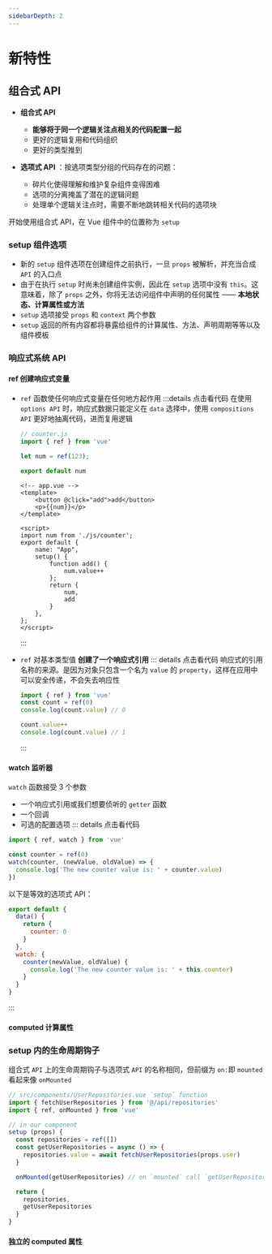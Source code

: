 ```yaml
---
sidebarDepth: 2
---
```


# 新特性


## 组合式 API
- **组合式 API**
    - **能够将于同一个逻辑关注点相关的代码配置一起**
    - 更好的逻辑复用和代码组织
    - 更好的类型推到

- **选项式 API** ：按选项类型分组的代码存在的问题：
    - 碎片化使得理解和维护复杂组件变得困难
    - 选项的分离掩盖了潜在的逻辑问题
    - 处理单个逻辑关注点时，需要不断地跳转相关代码的选项块

开始使用组合式 API，在 Vue 组件中的位置称为 `setup`

### setup 组件选项
- 新的 `setup` 组件选项在创建组件之前执行，一旦 `props` 被解析，并充当合成 `API` 的入口点
- 由于在执行 `setup` 时尚未创建组件实例，因此在 `setup` 选项中没有 `this`。这意味着，除了 `props` 之外，你将无法访问组件中声明的任何属性 —— **本地状态、计算属性或方法**
- `setup` 选项接受 `props` 和 `context` 两个参数
- `setup` 返回的所有内容都将暴露给组件的计算属性、方法、声明周期等等以及组件模板

### 响应式系统 API

#### ref 创建响应式变量
- `ref` 函数使任何响应式变量在任何地方起作用
    :::details 点击看代码
    在使用 `options API` 时，响应式数据只能定义在 `data` 选择中，使用 `compositions API` 更好地抽离代码，进而复用逻辑
    ```js
    // counter.js
    import { ref } from 'vue'

    let num = ref(123);

    export default num
    ```
    ```vue
    <!-- app.vue -->
    <template>
        <button @click="add">add</button>
        <p>{{num}}</p>
    </template>

    <script>
    import num from './js/counter';
    export default {
        name: "App",
        setup() {
            function add() {
                num.value++
            };
            return {
                num,
                add
            }
        },
    };
    </script>
    ```
    :::

- `ref` 对基本类型值 **创建了一个响应式引用**
    ::: details 点击看代码
    响应式的引用名称的来源。是因为对象只包含一个名为 `value` 的 `property`，这样在应用中可以安全传递，不会失去响应性
    ```js
    import { ref } from 'vue'
    const count = ref(0)
    console.log(count.value) // 0

    count.value++
    console.log(count.value) // 1
    ```
    :::

#### watch 监听器
`watch` 函数接受 3 个参数
- 一个响应式引用或我们想要侦听的 `getter` 函数
- 一个回调
- 可选的配置选项
::: details 点击看代码
```js
import { ref, watch } from 'vue'

const counter = ref(0)
watch(counter, (newValue, oldValue) => {
  console.log('The new counter value is: ' + counter.value)
})
```
以下是等效的选项式 API：
```js
export default {
  data() {
    return {
      counter: 0
    }
  },
  watch: {
    counter(newValue, oldValue) {
      console.log('The new counter value is: ' + this.counter)
    }
  }
}
```
:::

#### computed 计算属性

### setup 内的生命周期钩子
组合式 `API` 上的生命周期钩子与选项式 `API` 的名称相同，但前缀为 `on:`即 `mounted` 看起来像 `onMounted`
```js
// src/components/UserRepositories.vue `setup` function
import { fetchUserRepositories } from '@/api/repositories'
import { ref, onMounted } from 'vue'

// in our component
setup (props) {
  const repositories = ref([])
  const getUserRepositories = async () => {
    repositories.value = await fetchUserRepositories(props.user)
  }

  onMounted(getUserRepositories) // on `mounted` call `getUserRepositories`

  return {
    repositories,
    getUserRepositories
  }
}
```



#### 独立的 computed 属性










